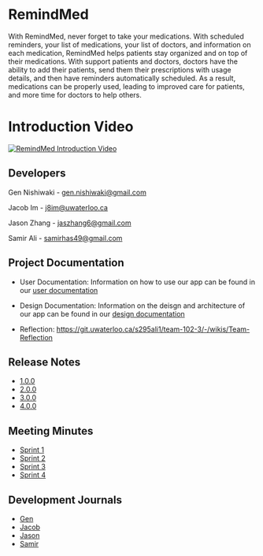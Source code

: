 # RemindMed
With RemindMed, never forget to take your medications.  With scheduled reminders, 
your list of medications, your list of doctors, and information on each medication, 
RemindMed helps patients stay organized and on top of their medications.  With support
patients and doctors, doctors have the ability to add their patients, send them 
their prescriptions with usage details, and then have reminders automatically scheduled. 
As a result, medications can be properly used, leading to improved care for patients,
and more time for doctors to help others.

# Introduction Video
[![RemindMed Introduction Video](https://img.youtube.com/vi/6Sh5vcLsh7g/0.jpg)](https://youtu.be/6Sh5vcLsh7g)

## Developers
Gen Nishiwaki - gen.nishiwaki@gmail.com  

Jacob Im - j8im@uwaterloo.ca  

Jason Zhang - jaszhang6@gmail.com  

Samir Ali - samirhas49@gmail.com

## Project Documentation
- User Documentation: Information on how to use our app can be found in our [user documentation](https://git.uwaterloo.ca/s295ali1/team-102-3/-/wikis/User-Documentation)  

- Design Documentation: Information on the deisgn and architecture of our app can be found in our [design documentation](https://git.uwaterloo.ca/s295ali1/team-102-3/-/wikis/Design-Document)

- Reflection: https://git.uwaterloo.ca/s295ali1/team-102-3/-/wikis/Team-Reflection

## Release Notes
- [1.0.0](https://git.uwaterloo.ca/s295ali1/team-102-3/-/releases/1.0.0)
- [2.0.0](https://git.uwaterloo.ca/s295ali1/team-102-3/-/releases/2.0.0)
- [3.0.0](https://git.uwaterloo.ca/s295ali1/team-102-3/-/releases/3.0.0)
- [4.0.0](https://git.uwaterloo.ca/s295ali1/team-102-3/-/releases/4.0.0)

## Meeting Minutes
- [Sprint 1](https://git.uwaterloo.ca/s295ali1/team-102-3/-/wikis/Meeting-Minutes/Sprint-1)  
- [Sprint 2](https://git.uwaterloo.ca/s295ali1/team-102-3/-/wikis/Meeting-Minutes/Sprint-2)  
- [Sprint 3](https://git.uwaterloo.ca/s295ali1/team-102-3/-/wikis/Meeting-Minutes/Sprint-3)  
- [Sprint 4](https://git.uwaterloo.ca/s295ali1/team-102-3/-/wikis/Meeting-Minutes/Sprint-4)  

## Development Journals
- [Gen](https://git.uwaterloo.ca/s295ali1/team-102-3/-/wikis/Development-Journals/Gen-Nishiwaki)
- [Jacob](https://git.uwaterloo.ca/s295ali1/team-102-3/-/wikis/Development-Journals/Jacob-Im)
- [Jason](https://git.uwaterloo.ca/s295ali1/team-102-3/-/wikis/Development-Journals/Jason-Zhang)
- [Samir](https://git.uwaterloo.ca/s295ali1/team-102-3/-/wikis/Development-Journals/Samir-Ali)

[//]: # ()
[//]: # (## Building the App)

[//]: # ()
[//]: # (To build our app the following tools will be needed:)

[//]: # (    )
[//]: # (* Android Studio &#40;Latest version is fine&#41;)

[//]: # (    * Standard Installation)

[//]: # (    * Do not import settings)

[//]: # (    * Install everything &#40;Agree to all Fine Print&#41;)

[//]: # (* JDK 18)

[//]: # (* Gradle)

[//]: # ()
[//]: # (1. Open RemindMed folder in root of project via Android Studio, this is not the root of the repository.)

[//]: # (2. Wait a few minutes to allow for the gradle build to happen, you'll know it is done when the green play button is available.)

[//]: # (2.You can click play to run the app on the top bar of Android Studio. Alternatively use Shift + F10 &#40;Windows&#41;, Control + R &#40;macOS&#41;.)

[//]: # (3. The app should open on the right, if it doesn't then please click on "Running Devices" on the right bar of Android Studio and the app should appear.)

[//]: # (4. &#40;Not to worry, this step will never occur!&#41; If all else fails, contact s295ali@uwaterloo.ca.)